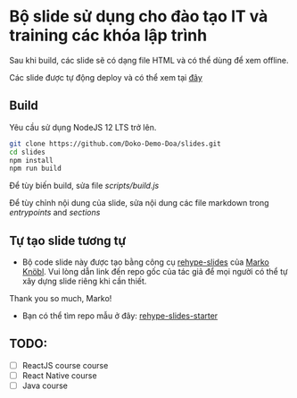# Bộ slide sử dụng cho đào tạo IT và training các khóa lập trình

Sau khi build, các slide sẽ có dạng file HTML và có thể dùng để xem offline.

Các slide được tự động deploy và có thể xem tại [đây](https://it-slides.aniviet.com/)

## Build

Yêu cầu sử dụng NodeJS 12 LTS trở lên.

```bash
git clone https://github.com/Doko-Demo-Doa/slides.git
cd slides
npm install
npm run build
```

Để tùy biến build, sửa file _scripts/build.js_

Để tùy chỉnh nội dung của slide, sửa nội dung các file markdown trong _entrypoints_ and _sections_

## Tự tạo slide tương tự

- Bộ code slide này được tạo bằng công cụ [rehype-slides](https://github.com/marko-knoebl/rehype-slides) của [Marko Knöbl](https://github.com/marko-knoebl). Vui lòng dẫn link đến repo gốc của tác giả để mọi người có thể tự xây dựng slide riêng khi cần thiết.

Thank you so much, Marko!

- Bạn có thể tìm repo mẫu ở đây: [rehype-slides-starter](https://github.com/marko-knoebl/rehype-slides-starter)

## TODO:

- [ ] ReactJS course course
- [ ] React Native course
- [ ] Java course